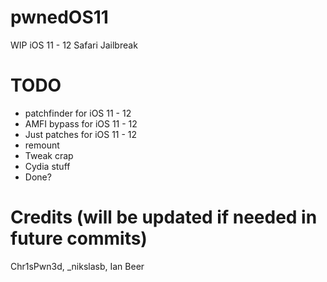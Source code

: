 # pwnedOS11
WIP iOS 11 - 12 Safari Jailbreak

# TODO

- patchfinder for iOS 11 - 12
- AMFI bypass for iOS 11 - 12
- Just patches for iOS 11 - 12
- remount
- Tweak crap
- Cydia stuff
- Done?

# Credits (will be updated if needed in future commits)
Chr1sPwn3d, _nikslasb, Ian Beer
